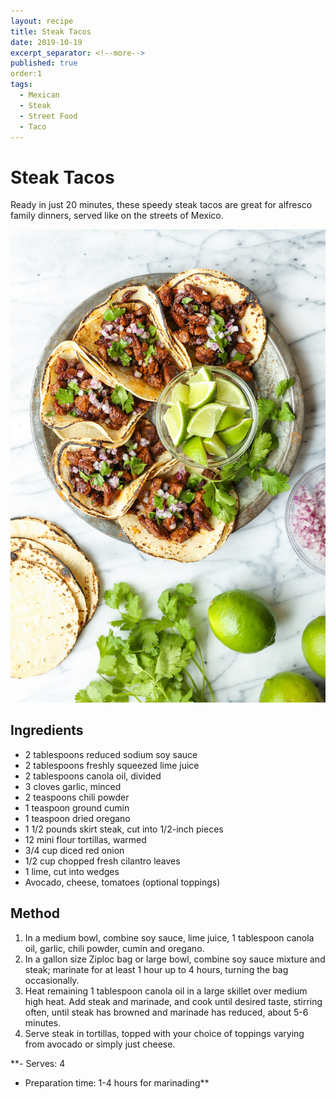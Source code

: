 ```yaml
---
layout: recipe
title: Steak Tacos
date: 2019-10-19
excerpt_separator: <!--more-->
published: true
order:1
tags:
  - Mexican
  - Steak
  - Street Food
  - Taco
---
```

# Steak Tacos

Ready in just 20 minutes, these speedy steak tacos are great for alfresco family dinners, served like on the streets of Mexico.

<!--more-->
[![Steak Taco](/_uploads/steaktaco.jpg)](/_uploads/steaktaco.jpg)

## Ingredients

- 2 tablespoons reduced sodium soy sauce
- 2 tablespoons freshly squeezed lime juice
- 2 tablespoons canola oil, divided
- 3 cloves garlic, minced
- 2 teaspoons chili powder
- 1 teaspoon ground cumin
- 1 teaspoon dried oregano
- 1 1/2 pounds skirt steak, cut into 1/2-inch pieces
- 12 mini flour tortillas, warmed
- 3/4 cup diced red onion
- 1/2 cup chopped fresh cilantro leaves
- 1 lime, cut into wedges
- Avocado, cheese, tomatoes (optional toppings)

## Method

1. In a medium bowl, combine soy sauce, lime juice, 1 tablespoon canola oil, garlic, chili powder, cumin and oregano.
2. In a gallon size Ziploc bag or large bowl, combine soy sauce mixture and steak; marinate for at least 1 hour up to 4 hours, turning the bag occasionally.
3. Heat remaining 1 tablespoon canola oil in a large skillet over medium high heat. Add steak and marinade, and cook until desired taste, stirring often, until steak has browned and marinade has reduced, about 5-6 minutes.
4. Serve steak in tortillas, topped with your choice of toppings varying from avocado or simply just cheese.


**- Serves: 4
- Preparation time: 1-4 hours for marinading**
